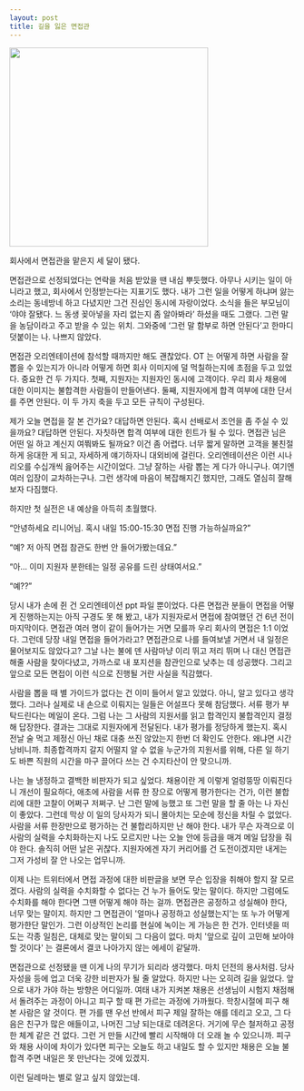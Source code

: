 ```yaml
---
layout: post
title: 길을 잃은 면접관
---
```


<img src="{{ site.baseurl }}/thumbnails/220522.jpeg" width="350" />

회사에서 면접관을 맡은지 세 달이 됐다.

면접관으로 선정되었다는 연락을 처음 받았을 땐 내심 뿌듯했다. 아무나 시키는 일이 아니라고 했고, 회사에서 인정받는다는 지표기도 했다. 내가 그런 일을 어떻게 하냐며 앓는 소리는 동네방네 하고 다녔지만 그건 진심인 동시에 자랑이었다. 소식을 들은 부모님이 ‘야야 잘됐다. 느 동생 꽂아넣을 자리 없는지 좀 알아봐라’ 하셨을 때도 그랬다. 그런 말을 농담이라고 주고 받을 수 있는 위치. 그와중에 ‘그런 말 함부로 하면 안된다’고 한마디 덧붙이는 나. 나쁘지 않았다.

면접관 오리엔테이션에 참석할 때까지만 해도 괜찮았다. OT 는 어떻게 하면 사람을 잘 뽑을 수 있는지가 아니라 어떻게 하면 회사 이미지에 덜 먹칠하는지에 초점을 두고 있었다. 중요한 건 두 가지다. 첫째, 지원자는 지원자인 동시에 고객이다. 우리 회사 채용에 대한 이미지는 불합격한 사람들이 만들어낸다. 둘째, 지원자에게 합격 여부에 대한 단서를 주면 안된다. 이 두 가지 축을 두고 모든 규칙이 구성된다.

제가 오늘 면접을 잘 본 건가요? 대답하면 안된다. 혹시 선배로서 조언을 좀 주실 수 있을까요? 대답하면 안된다. 자칫하면 합격 여부에 대한 힌트가 될 수 있다. 면접관 님은 어떤 일 하고 계신지 여쭤봐도 될까요? 이건 좀 어렵다. 너무 짧게 말하면 고객을 불친절하게 응대한 게 되고, 자세하게 얘기하자니 대외비에 걸린다. 오리엔테이션은 이런 시나리오를 수십개씩 읊어주는 시간이었다. 그냥 잘하는 사람 뽑는 게 다가 아니구나. 여기엔 여러 입장이 교차하는구나. 그런 생각에 마음이 복잡해지긴 했지만, 그래도 열심히 잘해보자 다짐했다.

하지만 첫 실전은 내 예상을 아득히 초월했다.

“안녕하세요 리니어님. 혹시 내일 15:00-15:30 면접 진행 가능하실까요?”

“예? 저 아직 면접 참관도 한번 안 들어가봤는데요.”

“아… 이미 지원자 분한테는 일정 공유를 드린 상태여서요.”

“예??”

당시 내가 손에 쥔 건 오리엔테이션 ppt 파일 뿐이었다. 다른 면접관 분들이 면접을 어떻게 진행하는지는 아직 구경도 못 해 봤고, 내가 지원자로서 면접에 참여했던 건 6년 전이 마지막이다. 면접관 여러 명이 같이 들어가는 거면 모를까 우리 회사의 면접은 1:1 이었다. 그런데 당장 내일 면접을 들어가라고? 면접관으로 나를 들여보낼 거면서 내 일정은 물어보지도 않았다고? 그날 나는 불에 덴 사람마냥 이리 뛰고 저리 뛰며 나 대신 면접관 해줄 사람을 찾아다녔고, 가까스로 내 포지션을 참관인으로 낮추는 데 성공했다. 그리고 앞으로 모든 면접이 이런 식으로 진행될 거란 사실을 직감했다.

사람을 뽑을 때 별 가이드가 없다는 건 이미 들어서 알고 있었다. 아니, 알고 있다고 생각했다. 그러나 실제로 내 손으로 이뤄지는 일들은 어설프다 못해 참담했다. 서류 평가 부탁드린다는 메일이 온다. 그럼 나는 그 사람의 지원서를 읽고 합격인지 불합격인지 결정해 답장한다. 결과는 그대로 지원자에게 전달된다. 내가 평가를 정당하게 했는지. 혹시 전날 술 먹고 제정신 아닌 채로 대충 쓰진 않았는지 한번 더 확인도 안한다. 왜냐면 시간 낭비니까. 최종합격까지 갈지 어떨지 알 수 없을 누군가의 지원서를 위해, 다른 일 하기도 바쁜 직원의 시간을 마구 끌어다 쓰는 건 수지타산이 안 맞으니까.

나는 늘 냉정하고 결백한 비판자가 되고 싶었다. 채용이란 게 이렇게 얼렁뚱땅 이뤄진다니 개선이 필요하다, 애초에 사람을 서류 한 장으로 어떻게 평가한다는 건가, 이런 불합리에 대한 고찰이 어쩌구 저쩌구. 난 그런 말에 능했고 또 그런 말을 할 줄 아는 나 자신이 좋았다. 그런데 막상 이 일의 당사자가 되니 몰아치는 모순에 정신을 차릴 수 없었다. 사람을 서류 한장만으로 평가하는 건 불합리하지만 난 해야 한다. 내가 무슨 자격으로 이 사람의 실력을 수치화하는지 나도 모르지만 나는 오늘 안에 등급을 매겨 메일 답장을 줘야 한다. 솔직히 어떤 날은 귀찮다. 지원자에겐 자기 커리어를 건 도전이겠지만 내게는 그저 가성비 잘 안 나오는 업무니까.

이제 나는 트위터에서 면접 과정에 대한 비판글을 보면 무슨 입장을 취해야 할지 잘 모르겠다. 사람의 실력을 수치화할 수 없다는 건 누가 들어도 맞는 말이다. 하지만 그럼에도 수치화를 해야 한다면 그땐 어떻게 해야 하는 걸까. 면접관은 공정하고 성실해야 한다, 너무 맞는 말이지. 하지만 그 면접관이 '얼마나 공정하고 성실했는지'는 또 누가 어떻게 평가한단 말인가. 그런 이상적인 논리를 현실에 녹이는 게 가능은 한 건가. 인터넷을 떠도는 각종 일침은, 대체로 맞는 말이되 그 다음이 없다. 마치 '앞으로 깊이 고민해 보아야 할 것이다' 는 결론에서 결코 나아가지 않는 에세이 같달까.

면접관으로 선정됐을 땐 이게 나의 무기가 되리라 생각했다. 마치 던전의 용사처럼. 당사자성을 등에 업고 더욱 강한 비판자가 될 줄 알았다. 하지만 나는 오히려 길을 잃었다. 앞으로 내가 가야 하는 방향은 어디일까. 여태 내가 지켜본 채용은 선생님이 시험지 채점해서 돌려주는 과정이 아니고 피구 할 때 편 가르는 과정에 가까웠다. 학창시절에 피구 해 본 사람은 알 것이다. 편 가를 땐 우선 반에서 피구 제일 잘하는 애를 데리고 오고, 그 다음은 친구가 많은 애들이고, 나머진 그냥 되는대로 데려온다. 거기에 무슨 철저하고 공정한 체계 같은 건 없다. 그런 거 만들 시간에 빨리 시작해야 더 오래 놀 수 있으니까. 피구와 채용 사이에 차이가 있다면 피구는 오늘도 하고 내일도 할 수 있지만 채용은 오늘 불합격 주면 내일은 못 만난다는 것에 있겠지.

이런 딜레마는 별로 알고 싶지 않았는데.
